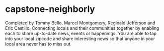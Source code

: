 # capstone-neighborly
Completed by Tommy Bello, Marcel Montgomery, Reginald Jefferson and Eric Castillo.
Connecting locals and their communities together by enabling each to share up-to-date news, events or happenings. You are able to tap into your local zipcode and share
interesting news so that anyone in your local area never has to miss out.
